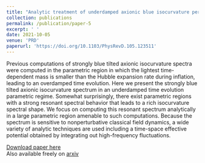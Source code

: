 ```yaml
---
title: "Analytic treatment of underdamped axionic blue isocurvature perturbations"
collection: publications
permalink: /publication/paper-5
excerpt: ' '
date: 2021-10-05
venue: 'PRD'
paperurl: 'https://doi.org/10.1103/PhysRevD.105.123511'
---
```


Previous computations of strongly blue tilted axionic isocurvature spectra were computed in the parametric region in which the lightest time-dependent mass is smaller than the Hubble expansion rate during inflation, leading to an overdamped time evolution. Here we present the strongly blue tilted axionic isocurvature spectrum in an underdamped time evolution parametric regime. Somewhat surprisingly, there exist parametric regions with a strong resonant spectral behavior that leads to a rich isocurvature spectral shape. We focus on computing this resonant spectrum analytically in a large parametric region amenable to such computations. Because the spectrum is sensitive to nonperturbative classical field dynamics, a wide variety of analytic techniques are used including a time-space effective potential obtained by integrating out high-frequency fluctuations.

[Download paper here]([http://...](https://doi.org/10.1103/PhysRevD.105.123511))  
Also available freely on [arxiv](https://arxiv.org/abs/2110.02272)



<!-- Recommended citation: Your Name, You. (2009). "Paper Title Number 1." <i>Journal 1</i>. 1(1). -->
